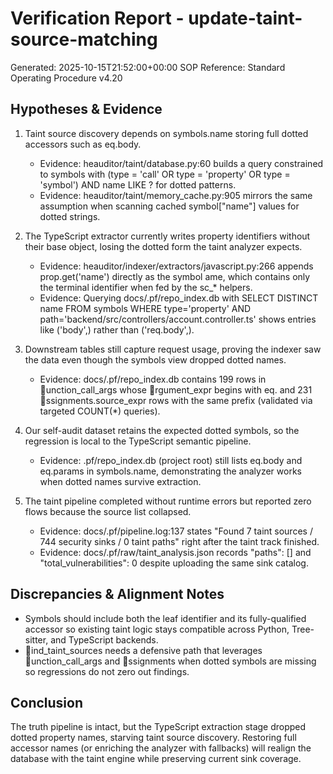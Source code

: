 # Verification Report - update-taint-source-matching
Generated: 2025-10-15T21:52:00+00:00
SOP Reference: Standard Operating Procedure v4.20

## Hypotheses & Evidence

1. Taint source discovery depends on symbols.name storing full dotted accessors such as eq.body.
   - Evidence: 	heauditor/taint/database.py:60 builds a query constrained to symbols with (type = 'call' OR type = 'property' OR type = 'symbol') AND name LIKE ? for dotted patterns.
   - Evidence: 	heauditor/taint/memory_cache.py:905 mirrors the same assumption when scanning cached symbol["name"] values for dotted strings.

2. The TypeScript extractor currently writes property identifiers without their base object, losing the dotted form the taint analyzer expects.
   - Evidence: 	heauditor/indexer/extractors/javascript.py:266 appends prop.get('name') directly as the symbol 
ame, which contains only the terminal identifier when fed by the 	sc_* helpers.
   - Evidence: Querying docs/.pf/repo_index.db with SELECT DISTINCT name FROM symbols WHERE type='property' AND path='backend/src/controllers/account.controller.ts' shows entries like ('body',) rather than ('req.body',).

3. Downstream tables still capture request usage, proving the indexer saw the data even though the symbols view dropped dotted names.
   - Evidence: docs/.pf/repo_index.db contains 199 rows in unction_call_args whose rgument_expr begins with eq. and 231 ssignments.source_expr rows with the same prefix (validated via targeted COUNT(*) queries).

4. Our self-audit dataset retains the expected dotted symbols, so the regression is local to the TypeScript semantic pipeline.
   - Evidence: .pf/repo_index.db (project root) still lists eq.body and eq.params in symbols.name, demonstrating the analyzer works when dotted names survive extraction.

5. The taint pipeline completed without runtime errors but reported zero flows because the source list collapsed.
   - Evidence: docs/.pf/pipeline.log:137 states "Found 7 taint sources / 744 security sinks / 0 taint paths" right after the taint track finished.
   - Evidence: docs/.pf/raw/taint_analysis.json records "paths": [] and "total_vulnerabilities": 0 despite uploading the same sink catalog.

## Discrepancies & Alignment Notes
- Symbols should include both the leaf identifier and its fully-qualified accessor so existing taint logic stays compatible across Python, Tree-sitter, and TypeScript backends.
- ind_taint_sources needs a defensive path that leverages unction_call_args and ssignments when dotted symbols are missing so regressions do not zero out findings.

## Conclusion
The truth pipeline is intact, but the TypeScript extraction stage dropped dotted property names, starving taint source discovery. Restoring full accessor names (or enriching the analyzer with fallbacks) will realign the database with the taint engine while preserving current sink coverage.
